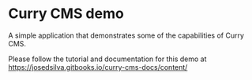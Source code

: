 # Curry CMS demo

A simple application that demonstrates some of the capabilities of Curry CMS.

Please follow the tutorial and documentation for this demo at https://josedsilva.gitbooks.io/curry-cms-docs/content/
